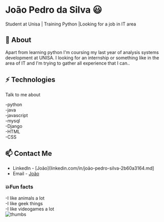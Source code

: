 # João Pedro da Silva 😃
Student at Unisa | Training Python |Looking for a job in IT area

## 🧐 About
Apart from learning python I'm coursing my last year of analysis systems development at UNISA. I looking for an internship or something like in the area of IT and I'm trying to gather all experience that I can..

## ⚡ Technologies
Talk to me about

-python
<br/>
-java
<br/>
-javascript
<br/>
-mysql
<br/>
-Django
<br/>
-HTML
<br/>
-CSS

## 📫 Contact Me
- LinkedIn - [João](linkedin.com/in/joão-pedro-silva-2b60a3164.md]
- Email - [João](joaopedro.silva.paulino@gmail.com)

### 💥Fun facts
-I like animals a lot
</br>
-I like geek things
</br>
-I like videogames a lot
</br>
![thumbs](https://64.media.tumblr.com/e2f14709a9cc7d39d3e73716461b2f10/tumblr_owib93NFRP1r1xpwxo1_1280.gif)
